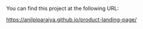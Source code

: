 You can find this project at the following URL:

https://anilpiparaiya.github.io/product-landing-page/
